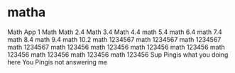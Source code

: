 # matha
Math App 1
Math
Math 2.4
Math 3.4
Math 4.4
math 5.4
math 6.4
math 7.4
math 8.4
math 9.4
math 10.2
math 1234567
math 1234567
math 1234567
math 1234567
math 123456
math 123456
math 123456
math 123456
math 123456
math 123456
math 123456
math 123456
Sup Pingis what you doing here
You Pingis not answering me 
